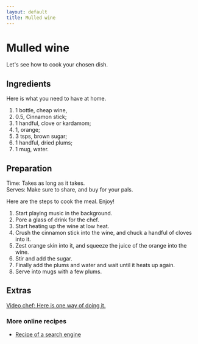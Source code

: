 ```yaml
---
layout: default
title: Mulled wine
---
```


# Mulled wine

Let's see how to cook your chosen dish.

## Ingredients

Here is what you need to have at home.

1. 1 bottle, cheap wine,
2. 0.5, Cinnamon stick;
3. 1 handful, clove or kardamom;
4. 1, orange;
5. 3 tsps, brown sugar;
6. 1 handful, dried plums;
7. 1 mug, water.

## Preparation

Time: Takes as long as it takes.  
Serves: Make sure to share, and buy for your pals.

Here are the steps to cook the meal. Enjoy!

1. Start playing music in the background.
2. Pore a glass of drink for the chef.
3. Start heating up the wine at low heat.
4. Crush the cinnamon stick into the wine, and chuck a handful of cloves into it.
5. Zest orange skin into it, and squeeze the juice of the orange into the wine.
6. Stir and add the sugar.
7. Finally add the plums and water and wait until it heats up again.
8. Serve into mugs with a few plums.

## Extras

[Video chef: Here is one way of doing it.](https://youtu.be/PfHMCB7UePc)

### More online recipes

* [Recipe of a search engine](www.google.com)